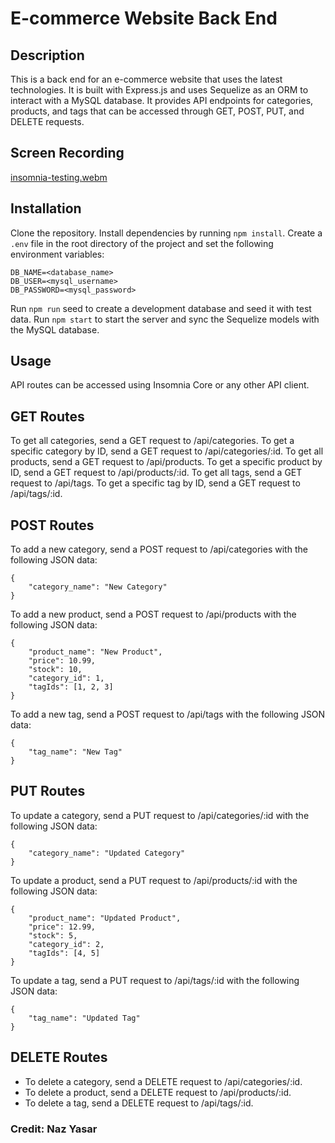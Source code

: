 # E-commerce Website Back End

## Description
This is a back end for an e-commerce website that uses the latest technologies. It is built with Express.js and uses Sequelize as an ORM to interact with a MySQL database. It provides API endpoints for categories, products, and tags that can be accessed through GET, POST, PUT, and DELETE requests.

## Screen Recording
[insomnia-testing.webm](https://user-images.githubusercontent.com/55256787/230705612-4a0ba698-8adb-4aaa-8258-71117e2abc55.webm)

## Installation
Clone the repository.
Install dependencies by running  `npm install`.
Create a `.env` file in the root directory of the project and set the following environment variables:

```
DB_NAME=<database_name>
DB_USER=<mysql_username>
DB_PASSWORD=<mysql_password>
```
Run `npm run` seed to create a development database and seed it with test data.
Run `npm start` to start the server and sync the Sequelize models with the MySQL database.

## Usage
API routes can be accessed using Insomnia Core or any other API client.

## GET Routes
To get all categories, send a GET request to /api/categories.
To get a specific category by ID, send a GET request to /api/categories/:id.
To get all products, send a GET request to /api/products.
To get a specific product by ID, send a GET request to /api/products/:id.
To get all tags, send a GET request to /api/tags.
To get a specific tag by ID, send a GET request to /api/tags/:id.

## POST Routes

To add a new category, send a POST request to /api/categories with the following JSON data:

```
{
    "category_name": "New Category"
}
```
To add a new product, send a POST request to /api/products with the following JSON data:

```
{
    "product_name": "New Product",
    "price": 10.99,
    "stock": 10,
    "category_id": 1,
    "tagIds": [1, 2, 3]
}
```
To add a new tag, send a POST request to /api/tags with the following JSON data:
```
{
    "tag_name": "New Tag"
}
```

## PUT Routes
To update a category, send a PUT request to /api/categories/:id with the following JSON data:

```
{
    "category_name": "Updated Category"
}
```

To update a product, send a PUT request to /api/products/:id with the following JSON data:
```
{
    "product_name": "Updated Product",
    "price": 12.99,
    "stock": 5,
    "category_id": 2,
    "tagIds": [4, 5]
}
```
To update a tag, send a PUT request to /api/tags/:id with the following JSON data:

```
{
    "tag_name": "Updated Tag"
}
```

## DELETE Routes
- To delete a category, send a DELETE request to /api/categories/:id.
- To delete a product, send a DELETE request to /api/products/:id.
- To delete a tag, send a DELETE request to /api/tags/:id.

### Credit: Naz Yasar
